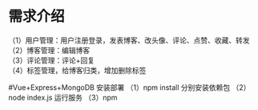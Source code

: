 # 需求介绍
（1）用户管理：用户注册登录，发表博客、改头像、评论、点赞、收藏、转发<br/>
（2）博客管理：编辑博客<br/>
（3）评论管理：评论+回复<br/>
（4）标签管理，给博客归类，增加删除标签

#Vue+Express+MongoDB 安装部署
（1）npm install  分别安装依赖包
（2）node index.js  运行服务
（3）npm 


